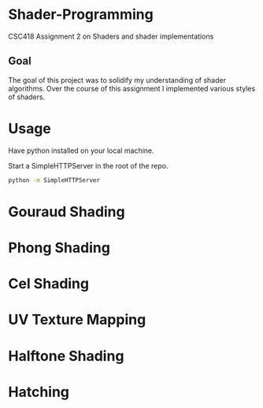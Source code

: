 # Shader-Programming
CSC418 Assignment 2 on Shaders and shader implementations

## Goal 

The goal of this project was to solidify my understanding of shader algorithms. Over the course of this assignment I implemented 
various styles of shaders.

# Usage 
Have python installed on your local machine.

Start a SimpleHTTPServer in the root of the repo.
```sh
python -m SimpleHTTPServer
```

# Gouraud Shading
# Phong Shading
# Cel Shading
# UV Texture Mapping
# Halftone Shading
# Hatching
